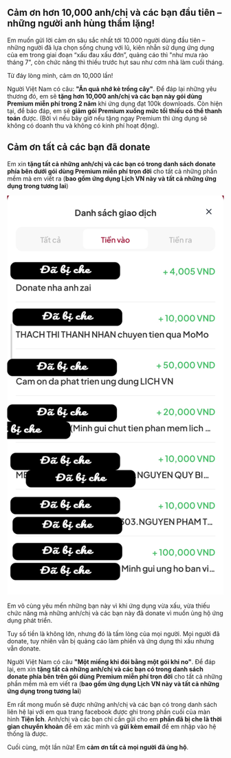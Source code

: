 ## __Cảm ơn hơn 10,000 anh/chị và các bạn đầu tiên – những người anh hùng thầm lặng!__

Em muốn gửi lời cảm ơn sâu sắc nhất tới 10.000 người dùng đầu tiên – những người đã lựa chọn sống chung với lũ, kiên nhẫn sử dụng ứng dụng của em trong giai đoạn “xấu đau xấu đớn”, quảng cáo thì "như mưa rào tháng 7", còn chức năng thì thiếu trước hụt sau như cơm nhà làm cuối tháng.

Từ đáy lòng mình, cảm ơn 10,000 lần!

Người Việt Nam có câu: __"Ăn quả nhớ kẻ trồng cây"__. Để đáp lại những yêu thương đó, em sẽ __tặng hơn 10,000 anh/chị và các bạn này gói dùng Premium miễn phí trong 2 năm__ khi ứng dụng đạt 100k downloads. Còn hiện tại, để báo đáp, em sẽ __giảm gói Premium xuống mức tối thiếu có thể thanh toán__ được. (Bởi vì nếu bây giờ nếu tặng ngay Premium thì ứng dụng sẽ không có doanh thu và không có kinh phí hoạt động).

## __Cảm ơn tất cả các bạn đã donate__

Em xin __tặng tất cả những anh/chị và các bạn có trong danh sách donate phía bên dưới gói dùng Premium miễn phí trọn đời__ cho tất cả những phần mềm mà em viết ra (__bao gồm ứng dụng Lịch VN này và tất cả những ứng dụng trong tương lai__)

![Danh sách donate](images/donate_list.jpg)

Em vô cùng yêu mến những bạn này vì khi ứng dụng vừa xấu, vừa thiếu chức năng mà
những anh/chị và các bạn này đã donate vì muốn ủng hộ ứng dụng phát triển.

Tuy số tiền là không lớn, nhưng đó là tấm lòng của mọi người. Mọi người đã donate, tuy nhiên vẫn bị quảng cáo làm phiền và ứng dụng thì xấu nhưng vẫn donate.

Người Việt Nam có câu __"Một miếng khi đói bằng một gói khi no"__. Để đáp lại, em xin __tặng tất cả những anh/chị và các bạn có trong danh sách donate phía bên trên gói dùng Premium miễn phí trọn đời__ cho tất cả những phần mềm mà em viết ra (__bao gồm ứng dụng Lịch VN này và tất cả những ứng dụng trong tương lai__)

Em rất mong muốn sẽ được những anh/chị và các bạn có trong danh sách liên hệ lại với em qua trang facebook được ghi trong phần cuối của màn hình __Tiện Ích__. Anh/chị và các bạn chỉ cần gửi cho em __phần đã bị che là thời gian chuyển khoản__ để em xác minh và __gửi kèm email__ để em nhập vào hệ thống là được.

Cuối cùng, một lần nữa! Em __cảm ơn tất cả mọi người đã ủng hộ__.
